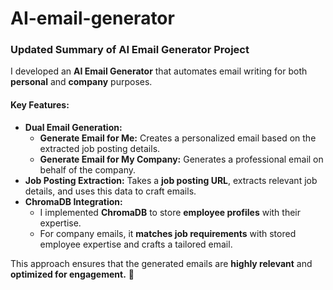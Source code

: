 # AI-email-generator
### **Updated Summary of AI Email Generator Project**  

I developed an **AI Email Generator** that automates email writing for both **personal** and **company** purposes.  

#### **Key Features:**  
- **Dual Email Generation:**  
  - **Generate Email for Me:** Creates a personalized email based on the extracted job posting details.  
  - **Generate Email for My Company:** Generates a professional email on behalf of the company.  
- **Job Posting Extraction:** Takes a **job posting URL**, extracts relevant job details, and uses this data to craft emails.  
- **ChromaDB Integration:**  
  - I implemented **ChromaDB** to store **employee profiles** with their expertise.  
  - For company emails, it **matches job requirements** with stored employee expertise and crafts a tailored email.  

This approach ensures that the generated emails are **highly relevant** and **optimized for engagement.** 🚀
